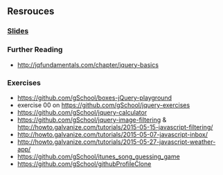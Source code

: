 ## Resrouces

### [Slides](http://slides.com/tylerbettilyon/jquery-intro#/)

### Further Reading

* http://jqfundamentals.com/chapter/jquery-basics

### Exercises

* https://github.com/gSchool/boxes-jQuery-playground
* exercise 00 on https://github.com/gSchool/jquery-exercises
* https://github.com/gSchool/jquery-calculator
* https://github.com/gSchool/jquery-image-filtering & http://howto.galvanize.com/tutorials/2015-05-15-javascript-filtering/
* http://howto.galvanize.com/tutorials/2015-05-07-javascript-inbox/
* http://howto.galvanize.com/tutorials/2015-05-27-javascript-weather-app/
* https://github.com/gSchool/itunes_song_guessing_game
* https://github.com/gSchool/githubProfileClone